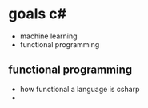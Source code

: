 # goals c#

- machine learning
- functional programming

## functional programming
- how functional a language is csharp
- 